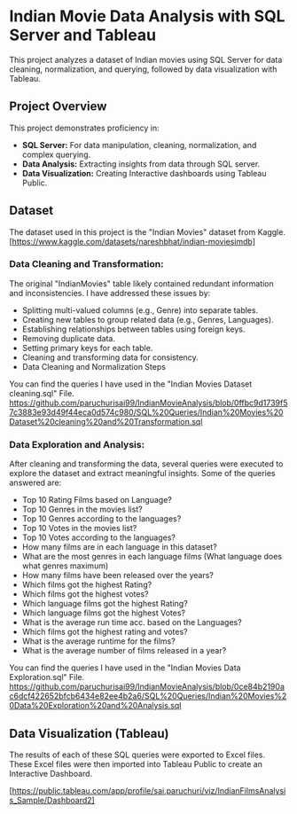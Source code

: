 # Indian Movie Data Analysis with SQL Server and Tableau

This project analyzes a dataset of Indian movies using SQL Server for data cleaning, normalization, and querying, followed by data visualization with Tableau.

## Project Overview

This project demonstrates proficiency in:
* **SQL Server:** For data manipulation, cleaning, normalization, and complex querying.
* **Data Analysis:** Extracting insights from data through SQL server.
* **Data Visualization:** Creating Interactive dashboards using Tableau Public.

## Dataset

The dataset used in this project is the "Indian Movies" dataset from Kaggle. [https://www.kaggle.com/datasets/nareshbhat/indian-moviesimdb]

### Data Cleaning and Transformation:

The original "IndianMovies" table likely contained redundant information and inconsistencies. I have addressed these issues by:
* Splitting multi-valued columns (e.g., Genre) into separate tables.
* Creating new tables to group related data (e.g., Genres, Languages).
* Establishing relationships between tables using foreign keys.
* Removing duplicate data.
* Setting primary keys for each table.
* Cleaning and transforming data for consistency.
* Data Cleaning and Normalization Steps

You can find the queries I have used in the "Indian Movies Dataset cleaning.sql" File.
https://github.com/paruchurisai99/IndianMovieAnalysis/blob/0ffbc9d1739f57c3883e93d49f44eca0d574c980/SQL%20Queries/Indian%20Movies%20Dataset%20cleaning%20and%20Transformation.sql

### Data Exploration and Analysis: 

After cleaning and transforming the data, several queries were executed to explore the dataset and extract meaningful insights. Some of the queries answered are:

* Top 10 Rating Films based on Language?
* Top 10 Genres in the movies list?
* Top 10 Genres according to the languages?
* Top 10 Votes in the movies list?
* Top 10 Votes according to the languages?
* How many films are in each language in this dataset?
* What are the most genres in each language films (What language does what genres maximum)
* How many films have been released over the years?
* Which films got the highest Rating?
* Which films got the highest votes?
* Which language films got the highest Rating?
* Which language films got the highest Votes?
* What is the average run time acc. based on the Languages?
* Which films got the highest rating and votes?
* What is the average runtime for the films?
* What is the average number of films released in a year?

You can find the queries I have used in the "Indian Movies Data Exploration.sql" File. https://github.com/paruchurisai99/IndianMovieAnalysis/blob/0ce84b2190ac6dcf422652bfcb6434e82ee4b2a6/SQL%20Queries/Indian%20Movies%20Data%20Exploration%20and%20Analysis.sql

## Data Visualization (Tableau)

The results of each of these SQL queries were exported to Excel files. These Excel files were then imported into Tableau Public to create an Interactive Dashboard.

[https://public.tableau.com/app/profile/sai.paruchuri/viz/IndianFilmsAnalysis_Sample/Dashboard2]



